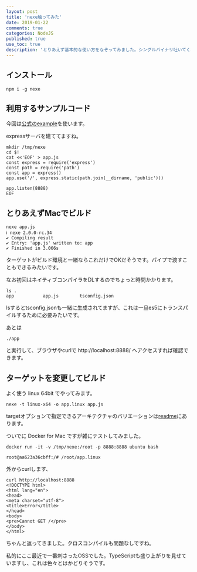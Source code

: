 ```yaml
---
layout: post
title: 'nexe触ってみた'
date: 2019-01-22
comments: true
categories: NodeJS
published: true
use_toc: true
description: 'とりあえず基本的な使い方をなぞってみました。シングルバイナリ吐いてくれるのはインフラおじさん的にはすごくありがたく...今後良く使うことになりそうです。'
---
```


## インストール

```
npm i -g nexe
```

## 利用するサンプルコード

今回は[公式のexample](https://github.com/nexe/nexe/blob/master/examples/express-app/index.js)を使います。

expressサーバを建ててますね。

```
mkdir /tmp/nexe
cd $!
cat <<'EOF' > app.js
const express = require('express')
const path = require('path')
const app = express()
app.use('/', express.static(path.join(__dirname, 'public')))

app.listen(8888)
EOF
```

## とりあえずMacでビルド

```
nexe app.js
ℹ nexe 2.0.0-rc.34
✔ Compiling result
✔ Entry: 'app.js' written to: app
✔ Finished in 3.066s
```

ターゲットがビルド環境と一緒ならこれだけでOKだそうです。パイプで渡すこともできるみたいです。

なお初回はネイティブコンパイラをDLするのでちょっと時間かかります。

```
ls .
app           app.js        tsconfig.json
```

lsするとtsconfig.jsonも一緒に生成されてますが、これは一旦es5にトランスパイルするために必要みたいです。

あとは

```
./app
```

と実行して、ブラウザやcurlで http://localhost:8888/ へアクセスすれば確認できます。



## ターゲットを変更してビルド

よく使う linux 64bit でやってみます。

```
nexe -t linux-x64 -o app.linux app.js
```

targetオプションで指定できるアーキテクチャのバリエーションは[readme](https://github.com/nexe/nexe#target-string--object)にあります。

ついでに Docker for Mac ですが雑にテストしてみました。

```
docker run -it -v /tmp/nexe:/root -p 8888:8888 ubuntu bash

root@aa623a36cbff:/# /root/app.linux
```

外からcurlします、

```
curl http://localhost:8888
<!DOCTYPE html>
<html lang="en">
<head>
<meta charset="utf-8">
<title>Error</title>
</head>
<body>
<pre>Cannot GET /</pre>
</body>
</html>
```

ちゃんと返ってきました。クロスコンパイルも問題なしですね。


私的にここ最近で一番刺さったOSSでした。TypeScriptも盛り上がりを見せていますし、これは色々とはかどりそうです。